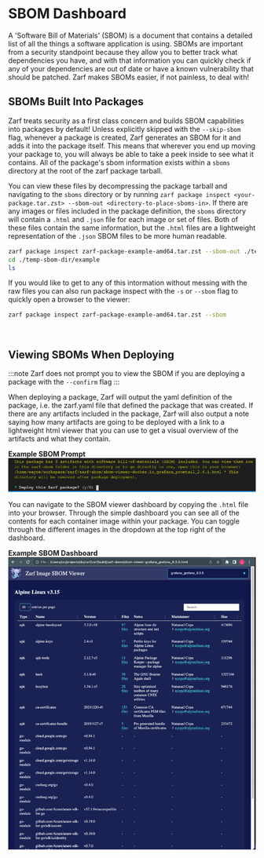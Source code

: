 # SBOM Dashboard

A 'Software Bill of Materials' (SBOM) is a document that contains a detailed list of all the things a software application is using. SBOMs are important from a security standpoint because they allow you to better track what dependencies you have, and with that information you can quickly check if any of your dependencies are out of date or have a known vulnerability that should be patched. Zarf makes SBOMs easier, if not painless, to deal with!

## SBOMs Built Into Packages
Zarf treats security as a first class concern and builds SBOM capabilities into packages by default! Unless explicitly skipped with the `--skip-sbom` flag, whenever a package is created, Zarf generates an SBOM for it and adds it into the package itself. This means that wherever you end up moving your package to, you will always be able to take a peek inside to see what it contains. All of the package's sbom information exists within a `sboms` directory at the root of the zarf package tarball.

You can view these files by decompressing the package tarball and navigating to the `sboms` directory or by running `zarf package inspect <your-package.tar.zst> --sbom-out <directory-to-place-sboms-in>`. If there are any images or files included in the package definition, the `sboms` directory will contain a `.html` and `.json` file for each image or set of files. Both of these files contain the same information, but the `.html` files are a lightweight representation of the `.json` SBOM files to be more human readable.

``` bash
zarf package inspect zarf-package-example-amd64.tar.zst --sbom-out ./temp-sbom-dir
cd ./temp-sbom-dir/example
ls
```

If you would like to get to any of this intormation without messing with the raw files you can also run package inspect with the `-s` or `--sbom` flag to quickly open a browser to the viewer:

``` bash
zarf package inspect zarf-package-example-amd64.tar.zst --sbom
```

<br />

## Viewing SBOMs When Deploying

:::note
Zarf does not prompt you to view the SBOM if you are deploying a package with the `--confirm` flag
:::

When deploying a package, Zarf will output the yaml definition of the package, i.e. the zarf.yaml file that defined the package that was created. If there are any artifacts included in the package, Zarf will also output a note saying how many artifacts are going to be deployed with a link to a lightweight html viewer that you can use to get a visual overview of the artifacts and what they contain.

**Example SBOM Prompt**
![SBOM Prompt](../.images/dashboard/SBOM_prompt_example.png)


You can navigate to the SBOM viewer dashboard by copying the `.html` file into your browser. Through the simple dashboard you can see all of the contents for each container image within your package. You can toggle through the different images in the dropdown at the top right of the dashboard.

<!-- TODO: I would like to annotate this png with colored boxes/text to describe different parts of the dashboard -->
**Example SBOM Dashboard**
![SBOM Dashboard](../.images/dashboard/SBOM_dashboard.png)
